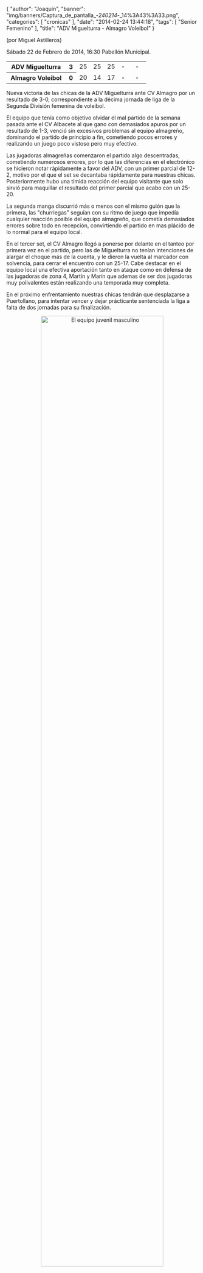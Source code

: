 {
  "author": "Joaquín", 
  "banner": "img/banners/Captura_de_pantalla_-_240214_-_14%3A43%3A33.png", 
  "categories": [
    "cronicas"
  ], 
  "date": "2014-02-24 13:44:18", 
  "tags": [
    "Senior Femenino"
  ], 
  "title": "ADV Miguelturra - Almagro Voleibol"
}

(por Miguel Astilleros)

Sábado 22 de Febrero de 2014, 16:30 Pabellón Municipal.

<table>
  <tr>
    <th>ADV Miguelturra</th><th>3</th>
    <td width="10%">25</td>
    <td width="10%">25</td>
    <td width="10%">25</td>
    <td width="10%">-</td>
    <td width="10%">-</td>
  </tr>
  <tr>
    <th width="*">Almagro Voleibol</th><th>0</th>
    <td width="10%">20</td>
    <td width="10%">14</td>
    <td width="10%">17</td>
    <td width="10%">-</td>
    <td width="10%">-</td>
  </tr>
</table>

Nueva victoria de las chicas de la ADV Miguelturra ante CV Almagro por un resultado de 3-0, correspondiente a la décima jornada de liga de la Segunda División femenina de voleibol.

El equipo que tenía como objetivo olvidar el mal partido de la semana pasada ante el CV Albacete al que gano con demasiados apuros por un resultado de 1-3, venció sin excesivos problemas al equipo almagreño, dominando el partido de principio a fin, cometiendo pocos errores y realizando un juego poco vistoso pero muy efectivo.

Las jugadoras almagreñas comenzaron el partido algo descentradas, cometiendo numerosos errores, por lo que las diferencias en el electrónico se hicieron notar rápidamente a favor del ADV, con un primer parcial de 12-2, motivo por el que el set se decantaba rápidamente para nuestras chicas. Posteriormente hubo una tímida reacción del equipo visitante que solo sirvió para maquillar el resultado del primer parcial que acabo con un 25-20.  

La segunda manga discurrió más o menos con el mismo guión que la primera, las "churriegas" seguían con su ritmo de juego que impedía cualquier reacción posible del equipo almagreño, que cometía demasiados errores sobre todo en recepción, convirtiendo el partido en mas plácido de lo normal para el equipo local. 

En el tercer set, el CV Almagro llegó a ponerse por delante en el tanteo por primera vez en el partido, pero las de Miguelturra no tenían intenciones de alargar el choque más de la cuenta, y le dieron la vuelta al marcador con solvencia, para cerrar el encuentro con un 25-17. Cabe destacar en el equipo local una efectiva aportación tanto en ataque como en defensa  de las jugadoras de zona 4, Martín y Marín que ademas de ser dos jugadoras muy polivalentes están realizando una temporada muy completa.

En el próximo enfrentamiento  nuestras chicas tendrán que desplazarse a Puertollano, para intentar vencer y dejar prácticante sentenciada la liga a falta de dos jornadas para su finalización.

<center>
<a target="_new" href="http://www.advmiguelturra.org/img/banners/Captura%20de%20pantalla%20-%20240214%20-%2014%3A43%3A33.png"> 
<img alt="El equipo juvenil masculino" width="80%" align="center" src="http://www.advmiguelturra.org/img/banners/Captura%20de%20pantalla%20-%20240214%20-%2014%3A43%3A33.png"/> </a>
</center>

